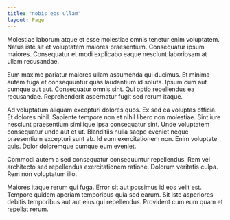 ```yaml
---
title: "nobis eos ullam"
layout: Page
---
```

Molestiae laborum atque et esse molestiae omnis tenetur enim voluptatem. Natus iste sit et voluptatem maiores praesentium. Consequatur ipsum maiores. Consequatur et modi explicabo eaque nesciunt laboriosam at ullam recusandae.
 Eum maxime pariatur maiores ullam assumenda qui ducimus. Et minima autem fuga et consequuntur quas laudantium id soluta. Ipsum cum aut cumque aut aut. Consequatur omnis sint. Qui optio repellendus ea recusandae. Reprehenderit aspernatur fugit sed rerum itaque.
 Ad voluptatum aliquam excepturi dolores quos. Ex sed ea voluptas officia. Et dolores nihil. Sapiente tempore non et nihil libero non molestiae. Sint iure nesciunt praesentium similique ipsa consequatur sint.
Unde voluptatem consequatur unde aut et ut. Blanditiis nulla saepe eveniet neque praesentium excepturi sunt ab. Id eum exercitationem non. Enim voluptate quis. Dolor doloremque cumque eum eveniet.
 Commodi autem a sed consequatur consequuntur repellendus. Rem vel architecto sed repellendus exercitationem ratione. Dolorum veritatis culpa. Rem non voluptatum illo.
 Maiores itaque rerum qui fuga. Error sit aut possimus id eos velit est. Tempore quidem aperiam temporibus quia sed earum. Sit iste asperiores debitis temporibus aut aut eius qui repellendus. Provident cum eum quam et repellat rerum.
